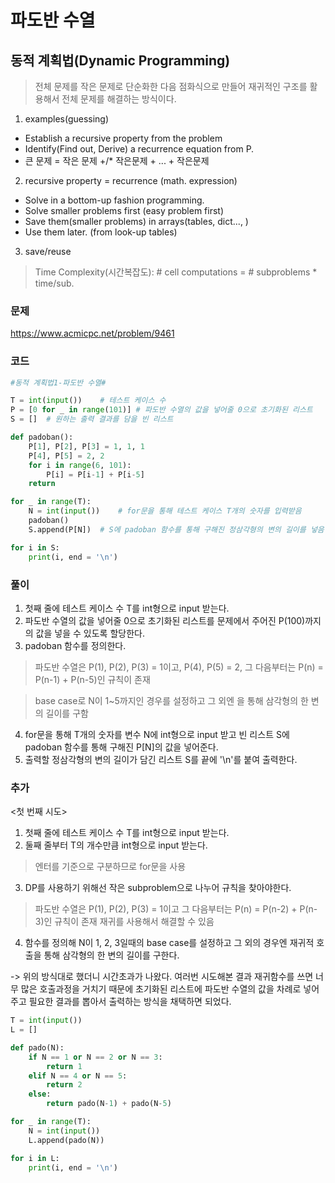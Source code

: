파도반 수열
=======================================================
동적 계획법(Dynamic Programming)
-------------------------------------------------------
> 전체 문제를 작은 문제로 단순화한 다음 점화식으로 만들어 재귀적인 구조를 활용해서 전체 문제를 해결하는 방식이다.

1. examples(guessing)
- Establish a recursive property from the problem
- Identify(Find out, Derive) a recurrence equation from P.
- 큰 문제 = 작은 문제 +/* 작은문제 + ... + 작은문제
2. recursive property = recurrence (math. expression)
- Solve in a bottom-up fashion programming.
- Solve smaller problems first (easy problem first)
- Save them(smaller problems) in arrays(tables, dict..., )
- Use them later. (from look-up tables)
3. save/reuse

> Time Complexity(시간복잡도): # cell computations = # subproblems * time/sub.

### 문제
https://www.acmicpc.net/problem/9461

### 코드

``` python
#동적 계획법1-파도반 수열#

T = int(input())    # 테스트 케이스 수
P = [0 for _ in range(101)] # 파도반 수열의 값을 넣어줄 0으로 초기화된 리스트
S = []  # 원하는 출력 결과를 담을 빈 리스트

def padoban():
    P[1], P[2], P[3] = 1, 1, 1
    P[4], P[5] = 2, 2
    for i in range(6, 101):
        P[i] = P[i-1] + P[i-5]
    return

for _ in range(T):
    N = int(input())    # for문을 통해 테스트 케이스 T개의 숫자를 입력받음
    padoban()
    S.append(P[N])  # S에 padoban 함수를 통해 구해진 정삼각형의 변의 길이를 넣음

for i in S:
    print(i, end = '\n')
```

### 풀이
1. 첫째 줄에 테스트 케이스 수 T를 int형으로 input 받는다.
2. 파도반 수열의 값을 넣어줄 0으로 초기화된 리스트를 문제에서 주어진 P(100)까지의 값을 넣을 수 있도록 할당한다.
3. padoban 함수를 정의한다.
> 파도반 수열은 P(1), P(2), P(3) = 1이고, P(4), P(5) = 2, 그 다음부터는 P(n) = P(n-1) + P(n-5)인 규칙이 존재

> base case로 N이 1~5까지인 경우를 설정하고 그 외엔 을 통해 삼각형의 한 변의 길이를 구함
4. for문을 통해 T개의 숫자를 변수 N에 int형으로 input 받고 빈 리스트 S에 padoban 함수를 통해 구해진 P[N]의 값을 넣어준다.
5. 출력할 정삼각형의 변의 길이가 담긴 리스트 S를 끝에 '\n'를 붙여 출력한다.


### 추가
<첫 번째 시도>
1. 첫째 줄에 테스트 케이스 수 T를 int형으로 input 받는다.
2. 둘째 줄부터 T의 개수만큼 int형으로 input 받는다.
> 엔터를 기준으로 구분하므로 for문을 사용
3. DP를 사용하기 위해선 작은 subproblem으로 나누어 규칙을 찾아야한다.
> 파도반 수열은 P(1), P(2), P(3) = 1이고 그 다음부터는 P(n) = P(n-2) + P(n-3)인 규칙이 존재
> 재귀를 사용해서 해결할 수 있음
4. 함수를 정의해 N이 1, 2, 3일때의 base case를 설정하고 그 외의 경우엔 재귀적 호출을 통해 삼각형의 한 변의 길이를 구한다.

-> 위의 방식대로 했더니 시간초과가 나왔다.
여러번 시도해본 결과 재귀함수를 쓰면 너무 많은 호출과정을 거치기 때문에 초기화된 리스트에 파도반 수열의 값을 차례로 넣어주고 필요한 결과를 뽑아서 출력하는 방식을 채택하면 되었다.

``` python
T = int(input())
L = []

def pado(N):
    if N == 1 or N == 2 or N == 3:
        return 1
    elif N == 4 or N == 5:
        return 2
    else:
        return pado(N-1) + pado(N-5)

for _ in range(T):
    N = int(input())
    L.append(pado(N))

for i in L:
    print(i, end = '\n')
```
